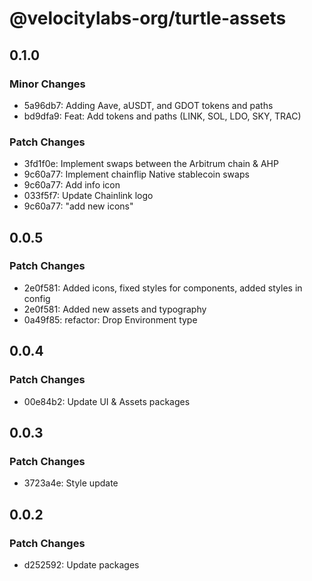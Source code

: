 # @velocitylabs-org/turtle-assets

## 0.1.0

### Minor Changes

- 5a96db7: Adding Aave, aUSDT, and GDOT tokens and paths
- bd9dfa9: Feat: Add tokens and paths (LINK, SOL, LDO, SKY, TRAC)

### Patch Changes

- 3fd1f0e: Implement swaps between the Arbitrum chain & AHP
- 9c60a77: Implement chainflip Native stablecoin swaps
- 9c60a77: Add info icon
- 033f5f7: Update Chainlink logo
- 9c60a77: "add new icons"

## 0.0.5

### Patch Changes

- 2e0f581: Added icons, fixed styles for components, added styles in config
- 2e0f581: Added new assets and typography
- 0a49f85: refactor: Drop Environment type

## 0.0.4

### Patch Changes

- 00e84b2: Update UI & Assets packages

## 0.0.3

### Patch Changes

- 3723a4e: Style update

## 0.0.2

### Patch Changes

- d252592: Update packages
